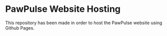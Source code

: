 # PawPulse Website Hosting

This repository has been made in order to host the PawPulse website using Github Pages.
